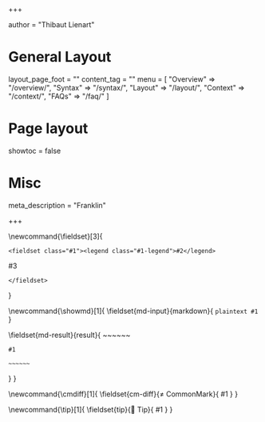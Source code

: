 +++


author = "Thibaut Lienart"

# General Layout
layout_page_foot = ""
content_tag = ""
menu = [
  "Overview"  => "/overview/",
  "Syntax"    => "/syntax/",
  "Layout"    => "/layout/",
  "Context"   => "/context/",
  "FAQs"      => "/faq/"
]

# Page layout
showtoc = false

# Misc
meta_description = "Franklin"


+++


\newcommand{\fieldset}[3]{
  ~~~
  <fieldset class="#1"><legend class="#1-legend">#2</legend>
  ~~~
  #3
  ~~~
  </fieldset>
  ~~~
}

<!--
  Show markdown + what it looks like in a box
-->
\newcommand{\showmd}[1]{
  \fieldset{md-input}{markdown}{
    `````plaintext
    #1
    `````
  }
  <!--
  XXX keep extra line skip otherwise the blockquote and the
  showmd environment blend and it's ugly!
   -->
  \fieldset{md-result}{result}{
    ~~~~~~

    #1

    ~~~~~~
  }
}

<!--
  Note about difference with CommonMark
-->
\newcommand{\cmdiff}[1]{
  \fieldset{cm-diff}{&ne; CommonMark}{
    #1
  }
}

<!--
  Tip
-->
\newcommand{\tip}[1]{
  \fieldset{tip}{🚀 Tip}{
    #1
  }
}


[juliaweb]: https://julialang.org
